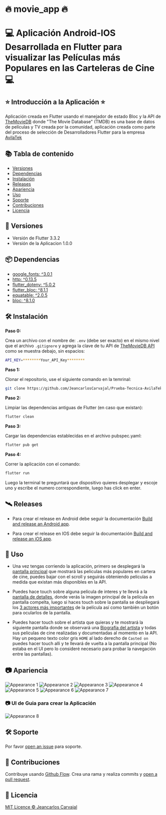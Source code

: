 # :fire: movie_app :fire:

# :computer: Aplicación Android-IOS Desarrollada en Flutter para visualizar las Películas más Populares en las Carteleras de Cine :computer:

## :star: Introducción a la Aplicación :star:

Aplicación creada en Flutter usando el manejador de estado Bloc y la API de [TheMovieDB](https://www.themoviedb.org/) donde "The Movie Database" (TMDB) es una base de datos de películas y TV creada por la comunidad, aplicación creada como parte del proceso de selección de Desarrolladores Flutter para la empresa [AvilaTek](https://www.avilatek.com)

## :books: Tabla de contenido

- [Versiones](#memo-versiones)
- [Dependencias](#package-dependencias)
- [Instalación](#hammer_and_wrench-instalación)
- [Releases](#artificial_satellite-releases)
- [Apariencia](#camera-apariencia)
- [Uso](#rocket-uso) 
- [Soporte](#hammer_and_wrench-soporte)
- [Contribuciones](#memo-contribuciones)
- [Licencia](#scroll-licencia)

## :memo: Versiones

*  Versión de Flutter 3.3.2
*  Versión de la Aplicacion 1.0.0

## :package: Dependencias

* [google_fonts: ^3.0.1](https://pub.dev/packages/google_fonts)
* [http: ^0.13.5](https://pub.dev/packages/http)
* [flutter_dotenv: ^5.0.2](https://pub.dev/packages/flutter_dotenv)
* [flutter_bloc: ^8.1.1](https://pub.dev/packages/bloc)
* [equatable: ^2.0.5](https://pub.dev/packages/flutter_bloc)
* [bloc: ^8.1.0](https://pub.dev/packages/equatable)

## :hammer_and_wrench: Instalación

**Paso 0:**

Crea un archivo con el nombre de: `.env` (debe ser exacto) en el mismo nivel que el archivo `.gitignore` y agrega la clave de tu API de [TheMovieDB API](https://www.themoviedb.org/documentation/api) como se muestra debajo, sin espacios:

```sh
API_KEY=********Your_API_Key********
```

**Paso 1:**

Clonar el repositorio, use el siguiente comando en la temrinal:

```sh
git clone https://github.com/JeancarlosCarvajal/Prueba-Tecnica-AvilaTek 
```

**Paso 2:**

Limpiar las dependencias antiguas de Flutter (en caso que existan):

```sh
flutter clean
```

**Paso 3:**

Cargar las dependencias establecidas en el archivo pubspec.yaml:

```sh
flutter pub get
```

**Paso 4:**

Correr la aplicación con el comando:

```sh
flutter run
```
Luego la terminal te preguntará que dispositivo quieres desplegar y escoje uno y escribe el numero correspondiente, luego has click en enter.

## :artificial_satellite: Releases

* Para crear el release en Android debe seguir la documentación [Build and release an Android app](https://docs.flutter.dev/deployment/android).

* Para crear el release en IOS debe seguir la documentación [Build and release an iOS app](https://docs.flutter.dev/deployment/ios).


## :rocket: Uso

* Una vez tengas corriendo la aplicación, primero se desplegará la [pantalla principal](https://github.com/JeancarlosCarvajal/Prueba-Tecnica-AvilaTek/blob/master/appearance/3-min.png) que mostrará las peliculas más populares en cartera de cine, puedes bajar con el scroll y seguirás obteniendo peliculas a medida que existan más disponibles en la API.

* Puedes hace touch sobre alguna película de interes y te llevrá a la [pantalla de detalles](https://github.com/JeancarlosCarvajal/Prueba-Tecnica-AvilaTek/blob/master/appearance/4-min.png), donde verás la imagen principal de la película en pantalla compelta, luego si haces touch sobre la pantalla se despliegará los [3 actores más importantes](https://github.com/JeancarlosCarvajal/Prueba-Tecnica-AvilaTek/blob/master/appearance/5-min.png) de la película así como también un botón para ocularlos de la pantalla.

* Puedes hacer touch sobre el artista que quieras y te mostrará la siguiente pantalla donde se observará una [Biografía del artista](https://github.com/JeancarlosCarvajal/Prueba-Tecnica-AvilaTek/blob/master/appearance/7-min.png) y todas sus peliculas de cine realizadas y documentadas al momento en la API. Hay un pequeno texto color gris `HOME` al lado derecho de `Casted on` puedes hacer touch alli y te llevará de vuelta a la pantalla principal (No estaba en el UI pero lo consideré necesario para probar la navegación entre las pantallas).



## :camera: Apariencia

![Appearance 1](appearance/1-min.png)
![Appearance 2](appearance/2-min.png)
![Appearance 3](appearance/3-min.png)
![Appearance 4](appearance/4-min.png)
![Appearance 5](appearance/5-min.png)
![Appearance 6](appearance/6-min.png)
![Appearance 7](appearance/7-min.png)

### :camera: UI de Guia para crear la Aplicación

![Appearance 8](appearance/UI.png)


## :hammer_and_wrench: Soporte

Por favor [open an issue](https://github.com/JeancarlosCarvajal/Prueba-Tecnica-AvilaTek/issues/new) para soporte.

## :memo: Contribuciones

Contribuye usando [Github Flow](https://guides.github.com/introduction/flow/). Crea una rama y realiza commits y [open a pull request](https://github.com/JeancarlosCarvajal/Prueba-Tecnica-AvilaTek).

## :scroll: Licencia

[MIT Licence © Jeancarlos Carvajal](https://github.com/JeancarlosCarvajal/Prueba-Tecnica-AvilaTek/blob/master/LICENCE.txt)